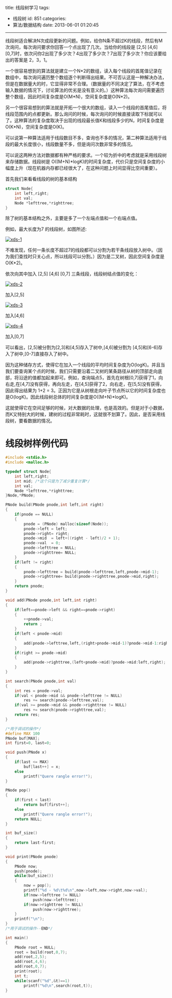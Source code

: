 title: 线段树学习
tags:
  - 线段树
id: 851
categories:
  - 算法/数据结构
date: 2013-06-01 01:20:45
---

线段树适合解决N次成段更新的问题。例如，给你N条不超过K的线段，然后有M次询问，每次询问要求你回答一个点出现了几次。当给你的线段是 [2,5] [4,6] [0,7]时，依次问你2出现了多少次？4出现了多少次？7出现了多少次？你应该要给出的答案是 2，3，1。

一个很容易想到的算法就是建立一个N\*2的数组，读入每个线段的首尾值记录在数组中，每次询问遍历整个数组逐个判断得出结果。不可否认这是一种解决办法，但是在数据量大的时，它显得非常不合理。（数据量的不同决定了算法，在不考虑输入数据的情况下，讨论算法的优劣是没有意义的。）这种算法每次询问需要遍历整个数组，因此时间复杂度是O(M\*N)，空间复杂度是O(N\*2)。

另一个很容易想到的算法就是开拓一个很大的数组，读入一个线段的首尾值后，将线段范围内的点都更新。那么询问的时候，每次询问的时候直接读取下标就可以了。这种算法的复杂度取决于出现的线段最长值K和线段多少的N，时间复杂度是O(K\*N)，空间复杂度是O(K)。

可以说第一种算法适用于线段数目不多，查询也不多的情况，第二种算法适用于线段的最大长度很小，线段数量不多，但是询问次数非常多的情况。

可以说这两种方法对数据都有种严格的要求。一个较为折中的考虑就是采用线段树来存储数据。线段树是 O((M+N)\*logK)的时间复杂度，代价只是空间复杂度的小幅度上升（现在机器内存都已经很大了，在这种问题上时间显得比空间重要）。

<!--more-->

首先我们来看看线段的树的基本结构

```cpp
struct Node{
    int left,right;
    int val;
    Node *lefttree,*righttree;
}
```

除了树的基本结构之外，主要是多了一个左端点值和一个右端点值。

例如，最大长度为7 的线段树，如图所述:

[![xds-1](http://www.aemiot.com/wp-content/uploads/2013/06/xds-1.gif)](http://www.aemiot.com/wp-content/uploads/2013/06/xds-1.gif)

不难发现，任何一条长度不超过7的线段都可以分割为若干条线段放入树中。（因为我们查找时只关心点，所以线段可以分割。）因为是二叉树，因此空间复杂度是O(K\*2)。

依次向其中加入 [2,5] [4,6] [0,7] 三条线段，线段树结点值的变化：

[![xds-2](http://www.aemiot.com/wp-content/uploads/2013/06/xds-2.gif)](http://www.aemiot.com/wp-content/uploads/2013/06/xds-2.gif)

加入[2,5]

[![xds-3](http://www.aemiot.com/wp-content/uploads/2013/06/xds-3.gif)](http://www.aemiot.com/wp-content/uploads/2013/06/xds-3.gif)

加入[4,6]

[![xds-4](http://www.aemiot.com/wp-content/uploads/2013/06/xds-4.gif)](http://www.aemiot.com/wp-content/uploads/2013/06/xds-4.gif)

加入[0,7]

可以看出，[2,5]被分割为[2,3]和[4,5]存入了树中,[4,6]被分割为 [4,5]和[6-6]存入了树中,[0-7]直接存入了树中。

因为这种储存方式，使得它在加入一个线段的平均时间复杂度为O(logK)。并且当我们要查询某个点的时候，我们只需要沿着二叉树的某条路径从树的顶部走向底部，将沿途的值都加起来即可。例如，查询端点5，首先在树根[0,7]获得了1，向右走,在[4,7]没有获得，再向左走，在[4,5]获得了2，向右走，在[5,5]没有获得，因此得出结果为 1+2 = 3。正因为它是从树根走向叶子节点所以它的时间复杂度也是O(logK)。因此线段树总体的时间复杂度是O((M+N)*logK)。

这就使得它在空间足够的时候，对大数据的处理，也是高效的。但是对于小数据，而K又特别大的时候，建树的过程非常耗时，这就很不划算了。因此，是否采用线段树，要看数据的情况。

# 线段树样例代码

```cpp
#include <stdio.h>
#include <malloc.h>

typedef struct Node{
    int left,right;
    int mid; /*这个只是为了减少重复计算*/
    int val;
    Node *lefttree,*righttree;
}Node,*PNode;

PNode build(PNode pnode,int left,int right)
{
    if(pnode == NULL)
    {
        pnode = (PNode) malloc(sizeof(Node));
        pnode->left = left;
        pnode->right= right;
        pnode->mid  = left+((right - left)/2 + 1);
        pnode->val  = 0;
        pnode->lefttree = NULL;
        pnode->righttree= NULL;
    }
    if(left != right)
    {
        pnode->lefttree = build(pnode->lefttree,left,pnode->mid-1);
        pnode->righttree= build(pnode->righttree,pnode->mid,right);
    }
    return pnode;
}

void add(PNode pnode,int left,int right)
{
    if(left==pnode->left && right==pnode->right)
    {
        ++pnode->val;
        return ;
    }
    if(left < pnode->mid)
    {
        add(pnode->lefttree,left,(right>pnode->mid-1)?pnode->mid-1:right);
    }
    if(right >= pnode->mid)
    {
        add(pnode->righttree,(left<pnode->mid)?pnode->mid:left,right);
    }
}

int search(PNode pnode,int val)
{
    int res = pnode->val;
    if(val < pnode->mid && pnode->lefttree != NULL)
        res += search(pnode->lefttree,val);
    if(val >= pnode->mid && pnode->righttree != NULL)
        res += search(pnode->righttree,val);
    return res;
}

/*用于调试的操作*/
#define MAX 100
PNode buf[MAX];
int first=0, last=0;

void push(PNode x)
{
    if(last <= MAX)
        buf[last++] = x;
    else
        printf("Quere rangle error!");
}

PNode pop()
{
    if(first < last)
        return buf[first++];
    else
        printf("Quere rangle error!");
    return NULL;
}

int buf_size()
{
    return last-first;
}

void print(PNode pnode)
{
    PNode now;
    push(pnode);
    while(buf_size())
    {
        now = pop();
        printf("%d - %d\t%d\n",now->left,now->right,now->val);
        if(now->lefttree != NULL)
            push(now->lefttree);
        if(now->righttree != NULL)
            push(now->righttree);
    }
    printf("\n");
}
/*用于调试的操作--END*/

int main()
{
    PNode root = NULL;
    root = build(root,0,7);
    add(root,2,5);
    add(root,4,6);
    add(root,0,7);
    print(root);
    int t;
    while(scanf("%d",&t)==1)
        printf("%d\n",search(root,t));
}
```
